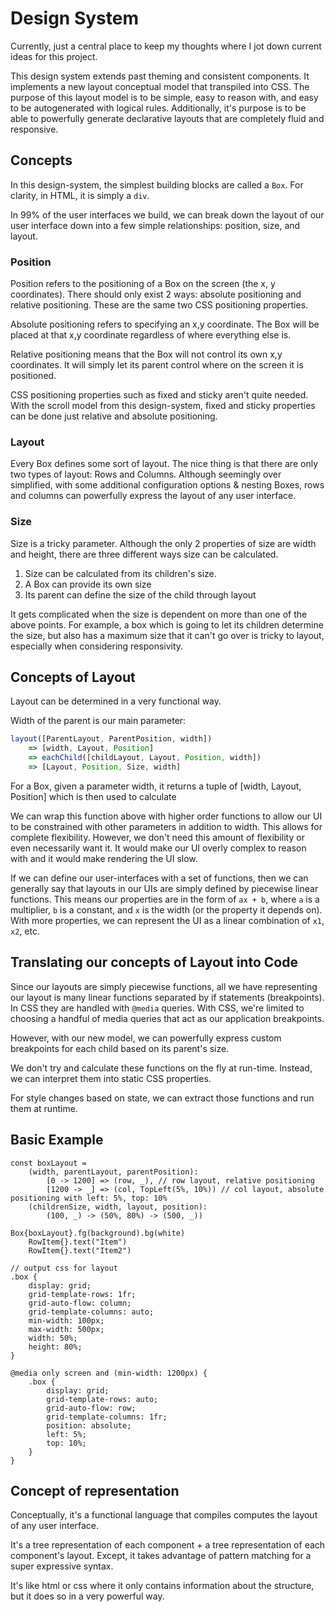 # Design System

Currently, just a central place to keep my thoughts where I jot down current ideas for this project.

This design system extends past theming and consistent components. It implements a new layout conceptual model that transpiled into CSS. The purpose of this layout model is to be simple, easy to reason with, and easy to be autogenerated with logical rules. Additionally, it's purpose is to be able to powerfully generate declarative layouts that are completely fluid and responsive.

## Concepts

In this design-system, the simplest building blocks are called a `Box`. For clarity, in HTML, it is simply a `div`.

In 99% of the user interfaces we build, we can break down the layout of our user interface down into a few simple relationships: position, size, and layout.

### Position

Position refers to the positioning of a Box on the screen (the x, y coordinates). There should only exist 2 ways: absolute positioning and relative positioning. These are the same two CSS positioning properties.

Absolute positioning refers to specifying an x,y coordinate. The Box will be placed at that x,y coordinate regardless of where everything else is.

Relative positioning means that the Box will not control its own x,y coordinates. It will simply let its parent control where on the screen it is positioned.

CSS positioning properties such as fixed and sticky aren't quite needed. With the scroll model from this design-system, fixed and sticky properties can be done just relative and absolute positioning.

### Layout

Every Box defines some sort of layout. The nice thing is that there are only two types of layout: Rows and Columns. Although seemingly over simplified, with some additional configuration options & nesting Boxes, rows and columns can powerfully express the layout of any user interface.

### Size

Size is a tricky parameter. Although the only 2 properties of size are width and height, there are three different ways size can be calculated.

1. Size can be calculated from its children's size.
2. A Box can provide its own size
3. Its parent can define the size of the child through layout

It gets complicated when the size is dependent on more than one of the above points. For example, a box which is going to let its children determine the size, but also has a maximum size that it can't go over is tricky to layout, especially when considering responsivity.

## Concepts of Layout

Layout can be determined in a very functional way.

Width of the parent is our main parameter:

```javascript
layout([ParentLayout, ParentPosition, width])
    => [width, Layout, Position]
    => eachChild([childLayout, Layout, Position, width])
    => [Layout, Position, Size, width]
```

For a Box, given a parameter width, it returns a tuple of [width, Layout, Position] which is then used to calculate

We can wrap this function above with higher order functions to allow our UI to be constrained with other parameters in addition to width. This allows for complete flexibility. However, we don't need this amount of flexibility or even necessarily want it. It would make our UI overly complex to reason with and it would make rendering the UI slow.

If we can define our user-interfaces with a set of functions, then we can generally say that layouts in our UIs are simply defined by piecewise linear functions. This means our properties are in the form of `ax + b`, where `a` is a multiplier, `b` is a constant, and `x` is the width (or the property it depends on). With more properties, we can represent the UI as a linear combination of `x1`, `x2`, etc.

## Translating our concepts of Layout into Code

Since our layouts are simply piecewise functions, all we have representing our layout is many linear functions separated by if statements (breakpoints). In CSS they are handled with `@media` queries. With CSS, we're limited to choosing a handful of media queries that act as our application breakpoints.

However, with our new model, we can powerfully express custom breakpoints for each child based on its parent's size.

We don't try and calculate these functions on the fly at run-time. Instead, we can interpret them into static CSS properties.

For style changes based on state, we can extract those functions and run them at runtime.

## Basic Example

```none
const boxLayout =
    (width, parentLayout, parentPosition):
        [0 -> 1200] => (row, _), // row layout, relative positioning
        [1200 -> _] => (col, TopLeft(5%, 10%)) // col layout, absolute positioning with left: 5%, top: 10%
    (childrenSize, width, layout, position):
        (100, _) -> (50%, 80%) -> (500, _))

Box{boxLayout}.fg(background).bg(white)
    RowItem{}.text("Item")
    RowItem{}.text("Item2")

// output css for layout
.box {
    display: grid;
    grid-template-rows: 1fr;
    grid-auto-flow: column;
    grid-template-columns: auto;
    min-width: 100px;
    max-width: 500px;
    width: 50%;
    height: 80%;
}

@media only screen and (min-width: 1200px) {
    .box {
        display: grid;
        grid-template-rows: auto;
        grid-auto-flow: row;
        grid-template-columns: 1fr;
        position: absolute;
        left: 5%;
        top: 10%;
    }
}
```

## Concept of representation

Conceptually, it's a functional language that compiles computes the layout of any user interface.

It's a tree representation of each component + a tree representation of each component's layout. Except, it takes advantage of pattern matching for a super expressive syntax.

It's like html or css where it only contains information about the structure, but it does so in a very powerful way.

